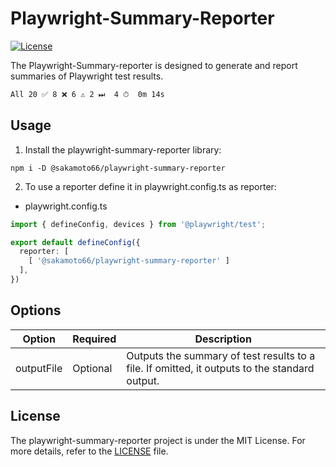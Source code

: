# Playwright-Summary-Reporter

[![License](https://img.shields.io/badge/license-MIT-blue.svg)](LICENSE.md)

The Playwright-Summary-reporter is designed to generate and report summaries of Playwright test results.

```bash
All 20 ✅ 8 ❌ 6 ⚠ 2 ⏭  4 ⏱  0m 14s
```

## Usage

1. Install the playwright-summary-reporter library:

```shell
npm i -D @sakamoto66/playwright-summary-reporter
```

2. To use a reporter define it in playwright.config.ts as reporter:

- playwright.config.ts

```typescript
import { defineConfig, devices } from '@playwright/test';

export default defineConfig({
  reporter: [
    [ '@sakamoto66/playwright-summary-reporter' ]
  ],
})
```

## Options

| Option           | Required | Description                                                     |
|------------------|----------|-----------------------------------------------------------------|
| outputFile       | Optional | Outputs the summary of test results to a file. If omitted, it outputs to the standard output. |

## License

The playwright-summary-reporter project is under the MIT License. For more details, refer to the [LICENSE](LICENSE.md) file.

